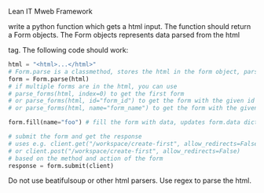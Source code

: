 Lean IT Mweb Framework

write a python function which gets a html input. The function should return a Form objects. The Form objects represents data parsed from the html <form> tag. The following code should work:

```python
html = "<html>...</html>"
# Form.parse is a classmethod, stores the html in the form object, parses the action, method and inputs in the __init__ method and manages a data dict with the input values
form = Form.parse(html) 
# if multiple forms are in the html, you can use
# parse_forms(html, index=0) to get the first form
# or parse_forms(html, id="form_id") to get the form with the given id
# or parse_forms(html, name="form_name") to get the form with the given name

form.fill(name="foo") # fill the form with data, updates form.data dict

# submit the form and get the response
# uses e.g. client.get("/workspace/create-first", allow_redirects=False)
# or client.post("/workspace/create-first", allow_redirects=False)
# based on the method and action of the form
response = form.submit(client)
```

Do not use beatifulsoup or other html parsers. Use regex to parse the html.